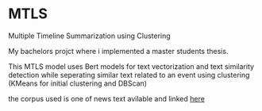 # MTLS
Multiple Timeline Summarization using Clustering

My bachelors projct where i implemented a master students thesis.


This MTLS model uses Bert models for text vectorization and text similarity detection while seperating similar text related to an event using clustering (KMeans for initial clustering and DBScan)

the corpus used is one of news text avilable and linked [here](https://yiyualt.github.io/mtlsdata/)
